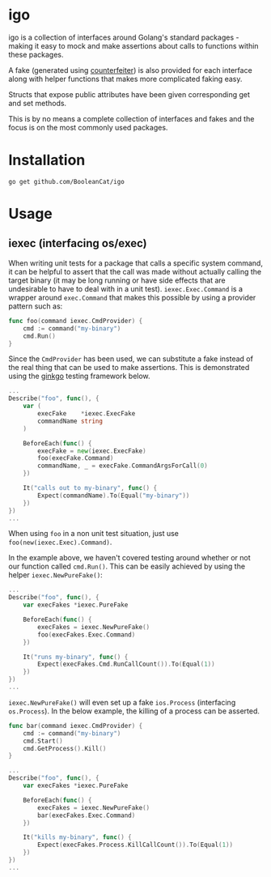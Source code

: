 igo
===

igo is a collection of interfaces around Golang's standard packages - making it easy to mock and make assertions about calls to functions within these packages.

A fake (generated using [counterfeiter](https://github.com/maxbrunsfeld/counterfeiter)) is also provided for each interface along with helper functions that makes more complicated faking easy.

Structs that expose public attributes have been given corresponding get and set methods.

This is by no means a complete collection of interfaces and fakes and the focus is on the most commonly used packages.

Installation
============

`go get github.com/BooleanCat/igo`

Usage
=====

iexec (interfacing os/exec)
---------------------------

When writing unit tests for a package that calls a specific system command, it can be helpful to assert that the call was made without actually calling the target binary (it may be long running or have side effects that are undesirable to have to deal with in a unit test). `iexec.Exec.Command` is a wrapper around `exec.Command` that makes this possible by using a provider pattern such as:

```go
func foo(command iexec.CmdProvider) {
    cmd := command("my-binary")
    cmd.Run()
}
```

Since the `CmdProvider` has been used, we can substitute a fake instead of the real thing that can be used to make assertions. This is demonstrated using the [ginkgo](https://onsi.github.io/ginkgo/) testing framework below.

```go
...
Describe("foo", func(), {
    var (
        execFake    *iexec.ExecFake
        commandName string
    )

    BeforeEach(func() {
        execFake = new(iexec.ExecFake)
        foo(execFake.Command)
        commandName, _ = execFake.CommandArgsForCall(0)
    })

    It("calls out to my-binary", func() {
        Expect(commandName).To(Equal("my-binary"))
    })
})
...
```

When using `foo` in a non unit test situation, just use `foo(new(iexec.Exec).Command)`.

In the example above, we haven't covered testing around whether or not our function called `cmd.Run()`. This can be easily achieved by using the helper `iexec.NewPureFake()`:

```go
...
Describe("foo", func(), {
    var execFakes *iexec.PureFake

    BeforeEach(func() {
        execFakes = iexec.NewPureFake()
        foo(execFakes.Exec.Command)
    })

    It("runs my-binary", func() {
        Expect(execFakes.Cmd.RunCallCount()).To(Equal(1))
    })
})
...
```

`iexec.NewPureFake()` will even set up a fake `ios.Process` (interfacing `os.Process`). In the below example, the killing of a process can be asserted.

```go
func bar(command iexec.CmdProvider) {
    cmd := command("my-binary")
    cmd.Start()
    cmd.GetProcess().Kill()
}

...
Describe("foo", func(), {
    var execFakes *iexec.PureFake

    BeforeEach(func() {
        execFakes = iexec.NewPureFake()
        bar(execFakes.Exec.Command)
    })

    It("kills my-binary", func() {
        Expect(execFakes.Process.KillCallCount()).To(Equal(1))
    })
})
...
```

